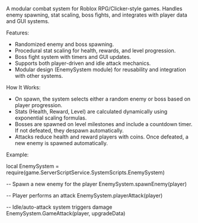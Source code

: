 A modular combat system for Roblox RPG/Clicker-style games. Handles enemy spawning, stat scaling, 
boss fights, and integrates with player data and GUI systems.

Features:

- Randomized enemy and boss spawning.
- Procedural stat scaling for health, rewards, and level progression.
- Boss fight system with timers and GUI updates.
- Supports both player-driven and idle attack mechanics.
- Modular design (EnemySystem module) for reusability and integration with other systems.

How It Works:

- On spawn, the system selects either a random enemy or boss based on player progression.
- Stats (Health, Reward, Level) are calculated dynamically using exponential scaling formulas.
- Bosses are spawned on level milestones and include a countdown timer. If not defeated, they despawn automatically.
- Attacks reduce health and reward players with coins. Once defeated, a new enemy is spawned automatically.

Example:

local EnemySystem = require(game.ServerScriptService.SystemScripts.EnemySystem)

-- Spawn a new enemy for the player
EnemySystem.spawnEnemy(player)

-- Player performs an attack
EnemySystem.playerAttack(player)

-- Idle/auto-attack system triggers damage
EnemySystem.GameAttack(player, upgradeData)
